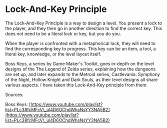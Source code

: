 # Lock-And-Key Principle

The Lock-And-Key Principle is a way to design a level. You present a lock to the player, and they then go in another direction to find the correct key. This does not need to be a literal lock or key, but you do you.

When the player is confronted with a metaphorical lock, they will need to find the corresponding key to progress. This key can be an item, a tool, a literal key, knowledge, or the level layout itself.

Boss Keys, a series by Game Maker's Toolkit, goes in-depth on the level designs of the The Legend of Zelda series, explaining how the dungeons are set up, and later expands to the Metroid series, Castlevania: Symphony of the Night, Hollow Knight and Dark Souls, as their level designs all share various aspects. I have taken this Lock-And-Key principle from them.



Sources:

Boss Keys: [https://www.youtube.com/playlist?list=PLc38fcMFcV\_ul4D6OChdWhsNsYY3NA5B2](https://www.youtube.com/playlist?list=PLc38fcMFcV\_ul4D6OChdWhsNsYY3NA5B2)
